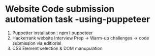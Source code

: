 # Website Code submission automation task -using-puppeteer

1) Puppetter installation : npm i puppeteer
2) Hackerrank website Interview Prep -> Warm-up challenges -> code submission via editiorial 
3) CSS Element selection & DOM manupulation
